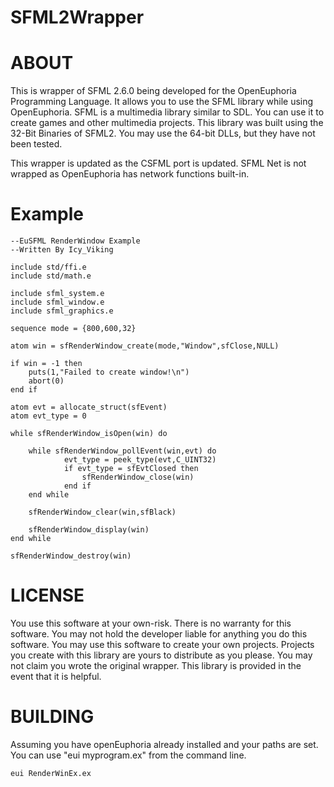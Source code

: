 # SFML2Wrapper

# ABOUT
This is wrapper of SFML 2.6.0 being developed for the OpenEuphoria Programming Language. It allows you to use the SFML library while using OpenEuphoria. SFML is a multimedia library similar to SDL. You can use it to create games and other multimedia projects. This library was built using the 32-Bit Binaries of SFML2. You may use the 64-bit DLLs, but they have not been tested. 

This wrapper is updated as the CSFML port is updated. SFML Net is not wrapped as OpenEuphoria has network functions built-in. 

# Example
```euphoria
--EuSFML RenderWindow Example
--Written By Icy_Viking

include std/ffi.e
include std/math.e

include sfml_system.e
include sfml_window.e
include sfml_graphics.e

sequence mode = {800,600,32}

atom win = sfRenderWindow_create(mode,"Window",sfClose,NULL)

if win = -1 then
	puts(1,"Failed to create window!\n")
	abort(0)
end if

atom evt = allocate_struct(sfEvent)
atom evt_type = 0

while sfRenderWindow_isOpen(win) do

	while sfRenderWindow_pollEvent(win,evt) do
			evt_type = peek_type(evt,C_UINT32)
			if evt_type = sfEvtClosed then
				sfRenderWindow_close(win)
			end if
	end while
	
	sfRenderWindow_clear(win,sfBlack)
	
	sfRenderWindow_display(win)
end while

sfRenderWindow_destroy(win)
```

# LICENSE
You use this software at your own-risk. There is no warranty for this software. You may not hold the developer liable for anything you do this software. You may use this software to create your own projects. Projects you create with this library are yours to distribute as you please. You may not claim you wrote the original wrapper. This library is provided in the event that it is helpful.

# BUILDING
Assuming you have openEuphoria already installed and your paths are set. You can use "eui myprogram.ex" from the command line. 

```euphoria
eui RenderWinEx.ex
```

